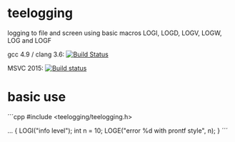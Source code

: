 # teelogging
logging to file and screen using basic macros LOGI, LOGD, LOGV, LOGW, LOG and LOGF

gcc 4.9 / clang 3.6: [![Build Status](https://travis-ci.org/makiolo/teelogging.svg?branch=master)](https://travis-ci.org/makiolo/teelogging)

MSVC 2015: [![Build status](https://ci.appveyor.com/api/projects/status/kujt3sg2a1rr1o23?svg=true)](https://ci.appveyor.com/project/makiolo/teelogging)

# basic use

´´´cpp
#include <teelogging/teelogging.h>

...
{
  LOGI("info level");
  int n = 10;
  LOGE("error %d with prontf style", n);
}
´´´
